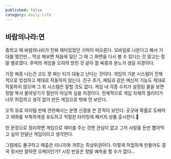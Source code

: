 ```yaml
---
published: false
category: daily-life
---
```


## 바람의나라:연

중학교 때 바람의나라가 진짜 재미있었던 기억이 떠오른다. 모바일로 나온다고 해서 기대를 했건만... 막상 해보면 처음에 일단 그 때 그 화면을 다시 볼 수 있다는 것 말고는 정말 별로였다. 추억의 게임을 오히려 망친 것 같아 참 짜증과 분노가 생길 지경이다.

가장 짜증 나는건 코드 못 짜는 티가 대놓고 난다는 것이다. 게임의 기본 시스템이 전체적으로 엉성하고 제대로 작동하지 않는다. 친구 추가, 채팅과 같은 메신저 기능도 제대로 작동하지 않으며 그 외 시스템은 말할 것도 없다.
게임 내 각종 수치가 설정된 꼴을 보면 정말 복사 붙여넣기가 절반이 아닐까 싶을 지경이다.
전체적으로 게임 자체의 퀄리티가 너무 허접하고 생각 없이 만든 게임으로 밖에 안 보인다.

오직 유료 아이템 판매 관련해서는 분명 신경을 쓴 흔적이 보인다. 곳곳에 확률로 도배하고 재화를 부족하게끔 유도하고 적절한 타이밍에 패키지 상품 출시한다.🤑

한 문장으로 정리하면 게임으로 재미를 주는 것엔 관심이 없고 그저 사람들 돈만 뽑아먹고 싶어 안달난 게임이라고 생각한다.

그럼에도 불구하고 매출은 리니지와 겨루는 최상위권이다. 이렇게 허접하게 만들어도 결국 장사만 잘하면 오케이인가? 시장 반응은 정말 예측을 할 수가 없다...